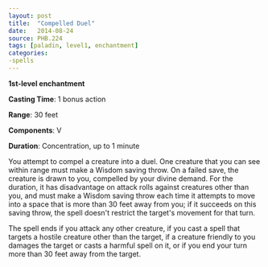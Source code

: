 ```yaml
---
layout: post
title:  "Compelled Duel"
date:   2014-08-24
source: PHB.224
tags: [paladin, level1, enchantment]
categories:
-spells
---
```


**1st-level enchantment**

**Casting Time**: 1 bonus action

**Range**: 30 feet

**Components**: V

**Duration**: Concentration, up to 1 minute

You attempt to compel a creature into a duel. One creature that you can see within range must make a Wisdom saving throw. On a failed save, the creature is drawn to you, compelled by your divine demand. For the duration, it has disadvantage on attack rolls against creatures other than you, and must make a Wisdom saving throw each time it attempts to move into a space that is more than 30 feet away from you; if it succeeds on this saving throw, the spell doesn't restrict the target's movement for that turn.

The spell ends if you attack any other creature, if you cast a spell that targets a hostile creature other than the target, if a creature friendly to you damages the target or casts a harmful spell on it, or if you end your turn more than 30 feet away from the target.
